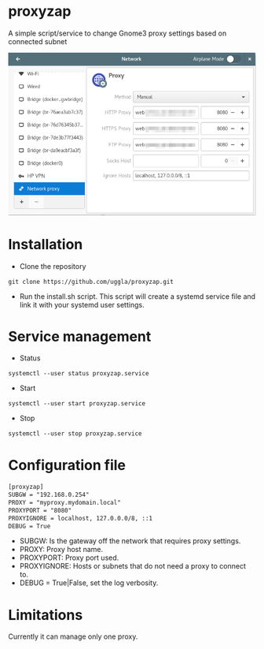 # proxyzap
A simple script/service to change Gnome3 proxy settings based on connected subnet

![Screenshot1](screenshots/screenshot1.png)


# Installation

* Clone the repository
```
git clone https://github.com/uggla/proxyzap.git
```

* Run the install.sh script. This script will create a systemd service file and link it with your systemd user settings.


# Service management

* Status
```
systemctl --user status proxyzap.service
```

* Start
```
systemctl --user start proxyzap.service
```

* Stop
```
systemctl --user stop proxyzap.service
```



# Configuration file

```
[proxyzap]
SUBGW = "192.168.0.254"
PROXY = "myproxy.mydomain.local"
PROXYPORT = "8080"
PROXYIGNORE = localhost, 127.0.0.0/8, ::1
DEBUG = True
```

* SUBGW: Is the gateway off the network that requires proxy settings.
* PROXY: Proxy host name.
* PROXYPORT: Proxy port used.
* PROXYIGNORE: Hosts or subnets that do not need a proxy to connect to.
* DEBUG = True|False, set the log verbosity.


# Limitations
Currently it can manage only one proxy.

